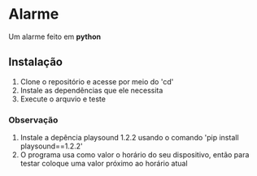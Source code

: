 # Alarme
 Um alarme feito em **python**

## Instalação
1. Clone o repositório e acesse por meio do 'cd'
1. Instale as dependências que ele necessita
1. Execute o arquvio e teste

### Observação
1. Instale a depência playsound 1.2.2 usando o comando 'pip install playsound==1.2.2'
1. O programa usa como valor o horário do seu dispositivo, então para testar coloque uma valor próximo ao horário atual

